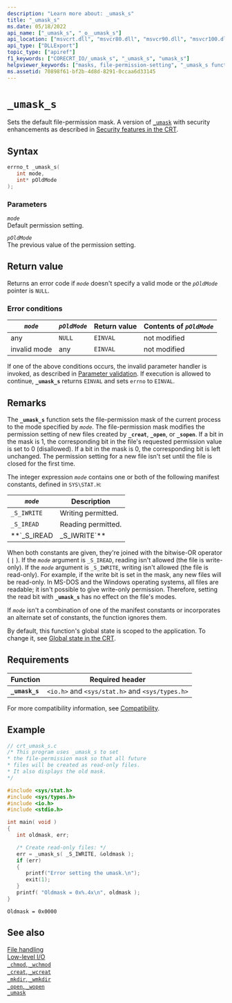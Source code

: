 ```yaml
---
description: "Learn more about: _umask_s"
title: "_umask_s"
ms.date: 05/18/2022
api_name: ["_umask_s", "_o__umask_s"]
api_location: ["msvcrt.dll", "msvcr80.dll", "msvcr90.dll", "msvcr100.dll", "msvcr100_clr0400.dll", "msvcr110.dll", "msvcr110_clr0400.dll", "msvcr120.dll", "msvcr120_clr0400.dll", "ucrtbase.dll", "api-ms-win-crt-filesystem-l1-1-0.dll"]
api_type: ["DLLExport"]
topic_type: ["apiref"]
f1_keywords: ["CORECRT_IO/_umask_s", "_umask_s", "umask_s"]
helpviewer_keywords: ["masks, file-permission-setting", "_umask_s function", "masks", "file permissions [C++]", "umask_s function", "files [C++], permission settings for"]
ms.assetid: 70898f61-bf2b-4d8d-8291-0ccaa6d33145
---
```

# `_umask_s`

Sets the default file-permission mask. A version of [`_umask`](umask.md) with security enhancements as described in [Security features in the CRT](../security-features-in-the-crt.md).

## Syntax

```C
errno_t _umask_s(
   int mode,
   int* pOldMode
);
```

### Parameters

*`mode`*\
Default permission setting.

*`pOldMode`*\
The previous value of the permission setting.

## Return value

Returns an error code if *`mode`* doesn't specify a valid mode or the *`pOldMode`* pointer is `NULL`.

### Error conditions

| *`mode`* | *`pOldMode`* | Return value | Contents of *`pOldMode`* |
|--|--|--|--|
| any | `NULL` | `EINVAL` | not modified |
| invalid mode | any | `EINVAL` | not modified |

If one of the above conditions occurs, the invalid parameter handler is invoked, as described in [Parameter validation](../parameter-validation.md). If execution is allowed to continue, **`_umask_s`** returns `EINVAL` and sets `errno` to `EINVAL`.

## Remarks

The **`_umask_s`** function sets the file-permission mask of the current process to the mode specified by *`mode`*. The file-permission mask modifies the permission setting of new files created by **`_creat`**, **`_open`**, or **`_sopen`**. If a bit in the mask is 1, the corresponding bit in the file's requested permission value is set to 0 (disallowed). If a bit in the mask is 0, the corresponding bit is left unchanged. The permission setting for a new file isn't set until the file is closed for the first time.

The integer expression *`mode`* contains one or both of the following manifest constants, defined in `SYS\STAT.H`:

| *`mode`* | Description |
|--|--|
| `_S_IWRITE` | Writing permitted. |
| `_S_IREAD` | Reading permitted. |
| **`_S_IREAD | _S_IWRITE`** | Reading and writing permitted. |

When both constants are given, they're joined with the bitwise-OR operator ( **`|`** ). If the *`mode`* argument is `_S_IREAD`, reading isn't allowed (the file is write-only). If the *`mode`* argument is `_S_IWRITE`, writing isn't allowed (the file is read-only). For example, if the write bit is set in the mask, any new files will be read-only. In MS-DOS and the Windows operating systems, all files are readable; it isn't possible to give write-only permission. Therefore, setting the read bit with **`_umask_s`** has no effect on the file's modes.

If *`mode`* isn't a combination of one of the manifest constants or incorporates an alternate set of constants, the function ignores them.

By default, this function's global state is scoped to the application. To change it, see [Global state in the CRT](../global-state.md).

## Requirements

| Function | Required header |
|--|--|
| **`_umask_s`** | `<io.h>` and `<sys/stat.h>` and `<sys/types.h>` |

For more compatibility information, see [Compatibility](../compatibility.md).

## Example

```C
// crt_umask_s.c
/* This program uses _umask_s to set
* the file-permission mask so that all future
* files will be created as read-only files.
* It also displays the old mask.
*/

#include <sys/stat.h>
#include <sys/types.h>
#include <io.h>
#include <stdio.h>

int main( void )
{
   int oldmask, err;

   /* Create read-only files: */
   err = _umask_s( _S_IWRITE, &oldmask );
   if (err)
   {
      printf("Error setting the umask.\n");
      exit(1);
   }
   printf( "Oldmask = 0x%.4x\n", oldmask );
}
```

```Output
Oldmask = 0x0000
```

## See also

[File handling](../file-handling.md)\
[Low-level I/O](../low-level-i-o.md)\
[`_chmod`, `_wchmod`](chmod-wchmod.md)\
[`_creat`, `_wcreat`](creat-wcreat.md)\
[`_mkdir`, `_wmkdir`](mkdir-wmkdir.md)\
[`_open`, `_wopen`](open-wopen.md)\
[`_umask`](umask.md)
